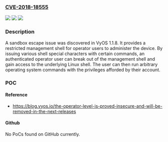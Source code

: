 ### [CVE-2018-18555](https://cve.mitre.org/cgi-bin/cvename.cgi?name=CVE-2018-18555)
![](https://img.shields.io/static/v1?label=Product&message=n%2Fa&color=blue)
![](https://img.shields.io/static/v1?label=Version&message=n%2Fa&color=blue)
![](https://img.shields.io/static/v1?label=Vulnerability&message=n%2Fa&color=brighgreen)

### Description

A sandbox escape issue was discovered in VyOS 1.1.8. It provides a restricted management shell for operator users to administer the device. By issuing various shell special characters with certain commands, an authenticated operator user can break out of the management shell and gain access to the underlying Linux shell. The user can then run arbitrary operating system commands with the privileges afforded by their account.

### POC

#### Reference
- https://blog.vyos.io/the-operator-level-is-proved-insecure-and-will-be-removed-in-the-next-releases

#### Github
No PoCs found on GitHub currently.

